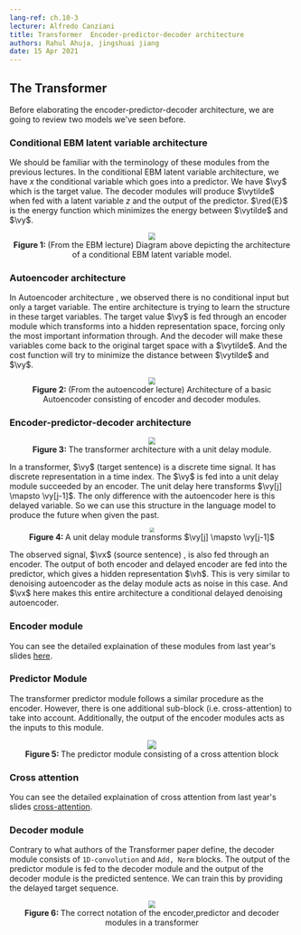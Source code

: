 ```yaml
---
lang-ref: ch.10-3
lecturer: Alfredo Canziani
title: Transformer  Encoder-predictor-decoder architecture
authors: Rahul Ahuja, jingshuai jiang
date: 15 Apr 2021
---
```



## The Transformer

Before elaborating the encoder-predictor-decoder architecture, we are going to review two models we've seen before.


### Conditional EBM latent variable architecture


We should be familiar with the terminology of these modules from the previous lectures.
In the conditional EBM latent variable architecture, we have $x$ the conditional variable which goes into a predictor. We have $\vy$ which is the target value. The decoder modules will produce $\vytilde$ when fed with a latent variable $z$ and the output of the predictor. $\red{E}$ is the energy function which minimizes the energy between $\vytilde$ and $\vy$.


<center>
<img src="{{site.baseurl}}/images/week10/10-3/ebm.png" style="zoom: 80%; background-color:#DCDCDC;" /><br>
<b>Figure 1: </b> (From the EBM lecture) Diagram above depicting the architecture of a conditional EBM latent variable model.
</center>

### Autoencoder architecture

In Autoencoder architecture , we observed there is no conditional input but only a target variable. The entire architecture is trying to learn the structure in these target variables. The target value $\vy$ is fed through an encoder module which transforms into a hidden representation space, forcing only the most important information through. And the decoder will make these variables come back to the original target space with a $\vytilde$. And the cost function will try to minimize the distance between $\vytilde$ and $\vy$.



<center>
<img src="{{site.baseurl}}/images/week10/10-3/autoencoder.png" style="zoom: 80%; background-color:#DCDCDC;" /><br>
<b>Figure 2: </b> (From the autoencoder lecture) Architecture of a basic Autoencoder consisting of encoder and decoder modules.
</center>



### Encoder-predictor-decoder architecture

<center>
<img src="{{site.baseurl}}/images/week10/10-3/transformer.png" style="zoom: 80%; background-color:#DCDCDC;" /><br>
<b>Figure 3: </b> The transformer architecture with a unit delay module.
</center>


In a transformer, $\vy$ (target sentence) is a discrete time signal. It has discrete representation in a time index. The $\vy$ is fed into a unit delay module succeeded by an encoder. The unit delay here transforms $\vy[j] \mapsto \vy[j-1]$. The only difference with the autoencoder here is this delayed variable. So we can use this structure in the language model to produce the future when given the past.



<center>
<img src="{{site.baseurl}}/images/week10/10-3/unit_delay.png" style="zoom: 50%; background-color:#DCDCDC;" /><br>
<b>Figure 4: </b> A unit delay module transforms $\vy[j] \mapsto \vy[j-1]$
</center>

The observed signal, $\vx$ (source sentence) , is also fed through an encoder. The output of both encoder and delayed encoder are fed into the predictor, which gives a hidden representation $\vh$. This is very similar to denoising autoencoder as the delay module acts as noise in this case. And $\vx$ here makes this entire architecture a conditional delayed denoising autoencoder.

### Encoder module
You can see the detailed explaination of these modules from last year's slides [here](https://atcold.github.io/pytorch-Deep-Learning/en/week12/12-3/).


### Predictor Module

The transformer predictor module follows a similar procedure as the encoder. However, there is one additional sub-block (i.e. cross-attention) to take into account. Additionally, the output of the encoder modules acts as the inputs to this module.


<center>
<img src="{{site.baseurl}}/images/week10/10-3/predictor.png" style="zoom: 100%; background-color:#DCDCDC;" /><br>
<b>Figure 5: </b> The predictor module consisting of a cross attention block
</center>

### Cross attention
You can see the detailed explaination of cross attention from last year's slides [cross-attention](https://atcold.github.io/pytorch-Deep-Learning/en/week12/12-3/).


### Decoder module

Contrary to what authors of the Transformer paper define, the decoder module consists of `1D-convolution` and `Add, Norm` blocks. The output of the predictor module is fed to the decoder module and the output of the decoder module is the predicted sentence. We can train this by providing the delayed target sequence.


<center>
<img src="{{site.baseurl}}/images/week10/10-3/decoder.png" style="zoom: 80%; background-color:#DCDCDC;" /><br>
<b>Figure 6: </b> The correct notation of the encoder,predictor and decoder modules in a transformer
</center>
